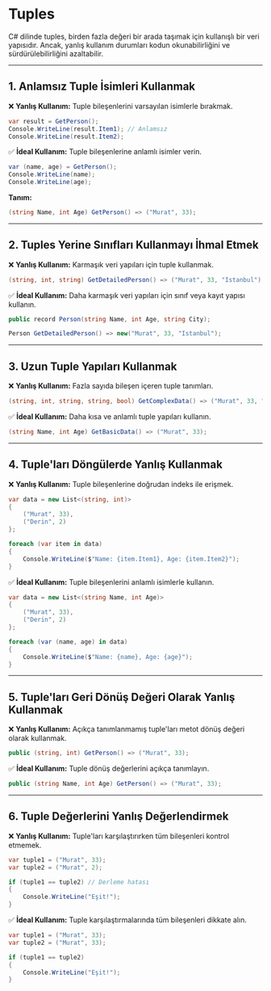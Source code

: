 # Tuples

C# dilinde tuples, birden fazla değeri bir arada taşımak için kullanışlı bir veri yapısıdır. Ancak, yanlış kullanım durumları kodun okunabilirliğini ve sürdürülebilirliğini azaltabilir.

---

## 1. Anlamsız Tuple İsimleri Kullanmak

❌ **Yanlış Kullanım:** Tuple bileşenlerini varsayılan isimlerle bırakmak.

```csharp
var result = GetPerson();
Console.WriteLine(result.Item1); // Anlamsız
Console.WriteLine(result.Item2);
```

✅ **İdeal Kullanım:** Tuple bileşenlerine anlamlı isimler verin.

```csharp
var (name, age) = GetPerson();
Console.WriteLine(name);
Console.WriteLine(age);
```

**Tanım:**
```csharp
(string Name, int Age) GetPerson() => ("Murat", 33);
```

---

## 2. Tuples Yerine Sınıfları Kullanmayı İhmal Etmek

❌ **Yanlış Kullanım:** Karmaşık veri yapıları için tuple kullanmak.

```csharp
(string, int, string) GetDetailedPerson() => ("Murat", 33, "Istanbul");
```

✅ **İdeal Kullanım:** Daha karmaşık veri yapıları için sınıf veya kayıt yapısı kullanın.

```csharp
public record Person(string Name, int Age, string City);

Person GetDetailedPerson() => new("Murat", 33, "Istanbul");
```

---

## 3. Uzun Tuple Yapıları Kullanmak

❌ **Yanlış Kullanım:** Fazla sayıda bileşen içeren tuple tanımları.

```csharp
(string, int, string, string, bool) GetComplexData() => ("Murat", 33, "Istanbul", "Yazılım Mimarı", true);
```

✅ **İdeal Kullanım:** Daha kısa ve anlamlı tuple yapıları kullanın.

```csharp
(string Name, int Age) GetBasicData() => ("Murat", 33);
```

---

## 4. Tuple'ları Döngülerde Yanlış Kullanmak

❌ **Yanlış Kullanım:** Tuple bileşenlerine doğrudan indeks ile erişmek.

```csharp
var data = new List<(string, int)>
{
    ("Murat", 33),
    ("Derin", 2)
};

foreach (var item in data)
{
    Console.WriteLine($"Name: {item.Item1}, Age: {item.Item2}");
}
```

✅ **İdeal Kullanım:** Tuple bileşenlerini anlamlı isimlerle kullanın.

```csharp
var data = new List<(string Name, int Age)>
{
    ("Murat", 33),
    ("Derin", 2)
};

foreach (var (name, age) in data)
{
    Console.WriteLine($"Name: {name}, Age: {age}");
}
```

---

## 5. Tuple'ları Geri Dönüş Değeri Olarak Yanlış Kullanmak

❌ **Yanlış Kullanım:** Açıkça tanımlanmamış tuple'ları metot dönüş değeri olarak kullanmak.

```csharp
public (string, int) GetPerson() => ("Murat", 33);
```

✅ **İdeal Kullanım:** Tuple dönüş değerlerini açıkça tanımlayın.

```csharp
public (string Name, int Age) GetPerson() => ("Murat", 33);
```

---

## 6. Tuple Değerlerini Yanlış Değerlendirmek

❌ **Yanlış Kullanım:** Tuple'ları karşılaştırırken tüm bileşenleri kontrol etmemek.

```csharp
var tuple1 = ("Murat", 33);
var tuple2 = ("Murat", 2);

if (tuple1 == tuple2) // Derleme hatası
{
    Console.WriteLine("Eşit!");
}
```

✅ **İdeal Kullanım:** Tuple karşılaştırmalarında tüm bileşenleri dikkate alın.

```csharp
var tuple1 = ("Murat", 33);
var tuple2 = ("Murat", 33);

if (tuple1 == tuple2)
{
    Console.WriteLine("Eşit!");
}
```